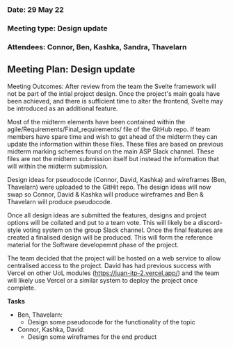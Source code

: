 ### Date: 29 May 22
### Meeting type: Design update
### Attendees: Connor, Ben, Kashka, Sandra, Thavelarn

## Meeting Plan: Design update 

Meeting Outcomes: After review from the team the Svelte framework will not be part of the intial project design. Once the project's main goals have been achieved, and there is sufficient time to alter the frontend, Svelte may be introduced as an additional feature.

Most of the midterm elements have been contained within the agile/Requirements/Final_requirements/ file of the GitHub repo. If team members have spare time and wish to get ahead of the midterm they can update the information within these files. These files are based on previous midterm marking schemes found on the main ASP Slack channel. These files are not the midterm submission itself but instead the information that will within the midterm submission.

Design ideas for pseudocode (Connor, David, Kashka) and wireframes (Ben, Thavelarn) were uploaded to the GitHit repo. The design ideas will now swap so Connor, David & Kashka will produce wireframes and Ben & Thavelarn will produce pseudocode.

Once all design ideas are submitted the features, designs and project options will be collated and put to a team vote. This will likely be a discord-style voting system on the group Slack channel. Once the final features are created a finalised design will be produced. This will form the reference material for the Software developemnt phase of the project. 

The team decided that the project will be hosted on a web service to allow centralised access to the project. David has had previous success with Vercel on other UoL modules (https://juan-itp-2.vercel.app/) and the team will likely use Vercel or a similar system to deploy the project once complete. 

**Tasks**
+ Ben, Thavelarn:
	+ Design some pseudocode for the functionality of the topic
+ Connor, Kashka, David:
	+ Design some wireframes for the end product
